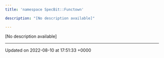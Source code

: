 ```yaml
---
title: 'namespace SpecBit::Functown'

description: "[No description available]"

---
```







[No description available]






-------------------------------

Updated on 2022-08-10 at 17:51:33 +0000